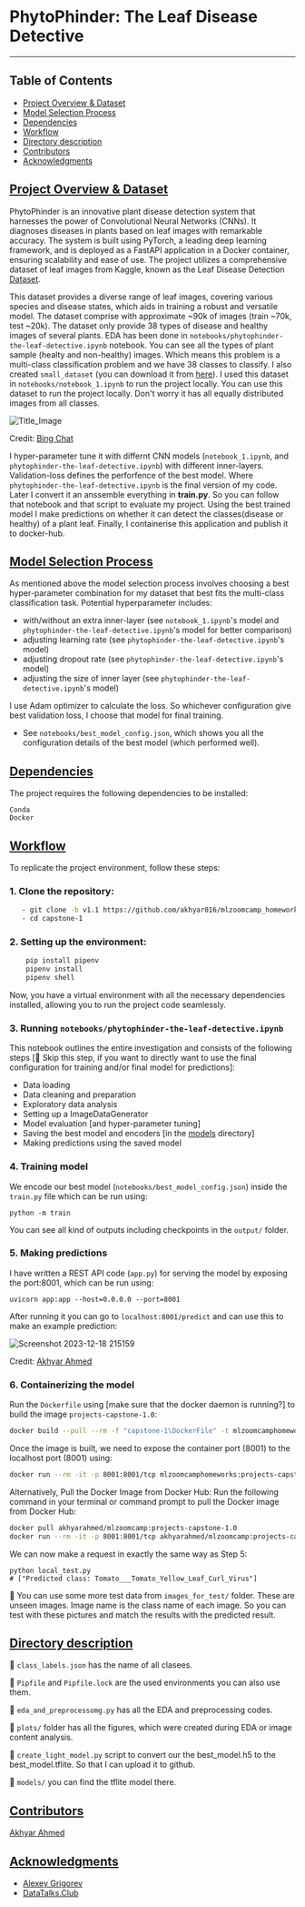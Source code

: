 # PhytoPhinder: The Leaf Disease Detective
---------
## Table of Contents
- [Project Overview & Dataset](#project-overview-dataset)
- [Model Selection Process](#model-selection-process)
- [Dependencies](#dependencies)
- [Workflow](#workflow)
- [Directory description](#directory-description)
- [Contributors](#contributors)
- [Acknowledgments](#acknowledgments)

## [Project Overview & Dataset](#project-overview-dataset)

PhytoPhinder is an innovative plant disease detection system that harnesses the power of Convolutional Neural Networks (CNNs). It diagnoses diseases in plants based on leaf images with remarkable accuracy. The system is built using PyTorch, a leading deep learning framework, and is deployed as a FastAPI application in a Docker container, ensuring scalability and ease of use. The project utilizes a comprehensive dataset of leaf images from Kaggle, known as the Leaf Disease Detection [Dataset](https://www.kaggle.com/datasets/dev523/leaf-disease-detection-dataset/data). 

This dataset provides a diverse range of leaf images, covering various species and disease states, which aids in training a robust and versatile model. The dataset comprise with approximate ~90k of images (train ~70k, test ~20k). The dataset only provide 38 types of disease and healthy images of several plants. EDA has been done in `notebooks/phytophinder-the-leaf-detective.ipynb` notebook. You can see all the types of plant sample (healty and non-healthy) images. Which means this problem is a multi-class classification problem and we have 38 classes to classify. I also created `small_dataset` (you can download it from [here](https://drive.google.com/file/d/1noWajl7rgjk_84uHx2OkdcQ-cAth8nuZ/view?usp=sharing)). I used this dataset in `notebooks/notebook_1.ipynb` to run the project locally. You can use this dataset to run the project locally. Don't worry it has all equally distributed images from all classes. 

![Title_Image](https://github.com/akhyar-ahmed/Machine_Learning_Zoomcamp/assets/26096858/647f40f9-819b-4c8e-8653-f7af0c02a945)

Credit: [Bing Chat](https://www.bing.com/?FORM=Z9FD1)

I hyper-parameter tune it with differnt CNN models (`notebook_1.ipynb`, and `phytophinder-the-leaf-detective.ipynb`) with different inner-layers. Validation-loss defines the perforfence of the best model. Where `phytophinder-the-leaf-detective.ipynb` is the final version of my code. Later I convert it an anssemble everything in **train.py**. So you can follow that notebook and that script to evaluate my project. Using the best trained model I make predictions on whether it can detect the classes(disease or healthy) of a plant leaf. Finally, I containerise this application and publish it to docker-hub.


## [Model Selection Process](#model-selection-process)

As mentioned above the model selection process involves choosing a best hyper-parameter combination for my dataset that best fits the multi-class classification task. Potential hyperparameter includes:

- with/without an extra inner-layer (see `notebook_1.ipynb`'s model and `phytophinder-the-leaf-detective.ipynb`'s model for better comparison)
- adjusting learning rate (see `phytophinder-the-leaf-detective.ipynb`'s model)
- adjusting dropout rate (see `phytophinder-the-leaf-detective.ipynb`'s model)
- adjusting the size of inner layer (see `phytophinder-the-leaf-detective.ipynb`'s model)

I use Adam optimizer to calculate the loss. So whichever configuration give best validation loss, I choose that model for final training. 
- See `notebooks/best_model_config.json`, which shows you all the configuration details of the best model (which performed well).




## [Dependencies](#dependencies)

The project requires the following dependencies to be installed:

```
Conda
Docker
```


## [Workflow](#workflow)

To replicate the project environment, follow these steps:
### 1. Clone the repository:

```bash
   - git clone -b v1.1 https://github.com/akhyar016/mlzoomcamp_homeworks.git
   - cd capstone-1
```

### 2. Setting up the environment:

```bash
    pip install pipenv
    pipenv install
    pipenv shell
```

Now, you have a virtual environment with all the necessary dependencies installed, allowing you to run the project code seamlessly.

### 3. Running `notebooks/phytophinder-the-leaf-detective.ipynb` 

This notebook outlines the entire investigation and consists of the following steps [🚨 Skip this step, if you want to directly want to use the final configuration for training and/or final model for predictions]:

- Data loading
- Data cleaning and preparation
- Exploratory data analysis
- Setting up a ImageDataGenerator
- Model evaluation [and hyper-parameter tuning]
- Saving the best model and encoders [in the [models](../models) directory]
- Making predictions using the saved model

### 4. Training model

We encode our best model (`notebooks/best_model_config.json`) inside the `train.py` file which can be run using:
```
python -m train
```
You can see all kind of outputs including checkpoints in the `output/` folder.


### 5. Making predictions

I have written a REST API code (`app.py`) for serving the model by exposing the port:8001, which can be run using:

```
uvicorn app:app --host=0.0.0.0 --port=8001
```

After running it you can go to `localhost:8001/predict` and can use this to make an example prediction:

![Screenshot 2023-12-18 215159](https://github.com/akhyar-ahmed/Machine_Learning_Zoomcamp/assets/26096858/8d27cd43-94e4-4f76-a7fa-7b1c27eb768d)

Credit: [Akhyar Ahmed](https://akhyar-ahmed.github.io/portfolio/)

### 6. Containerizing the model

Run the `Dockerfile` using [make sure that the docker daemon is running?] to build the image `projects-capstone-1.0`:

```bash
docker build --pull --rm -f "capstone-1\DockerFile" -t mlzoomcamphomeworks:projects-capstone-1.0 "capstone-1"
```

Once the image is built, we need to expose the container port (8001) to the localhost port (8001) using:

```bash
docker run --rm -it -p 8001:8001/tcp mlzoomcamphomeworks:projects-capstone-1.0
```

Alternatively,
Pull the Docker Image from Docker Hub: Run the following command in your terminal or command prompt to pull the Docker image from Docker Hub:
```bash
docker pull akhyarahmed/mlzoomcamp:projects-capstone-1.0
docker run --rm -it -p 8001:8001/tcp akhyarahmed/mlzoomcamp:projects-capstone-1.0
```



We can now make a request in exactly the same way as Step 5:

```
python local_test.py
# ["Predicted class: Tomato___Tomato_Yellow_Leaf_Curl_Virus"] 
```
🚨 You can use some more test data from `images_for_test/` folder. These are unseen images. Image name is the class name of each image. So you can test with these pictures and match the results with the predicted result.

## [Directory description](#directory-description)

🚨 `class_labels.json` has the name of all clasees.

🚨 `Pipfile` and `Pipfile.lock` are the used environments you can also use them.

🚨 `eda_and_preprocessomg.py` has all the EDA and preprocessing codes.

🚨 `plots/` folder has all the figures, which were created during EDA or image content analysis.

🚨 `create_light_model.py` script to convert our the best_model.h5 to the best_model.tflite. So that I can upload it to github.

🚨 `models/` you can find the tflite model there.

## [Contributors](#contributors)
[Akhyar Ahmed](https://akhyar-ahmed.github.io/portfolio/)

## [Acknowledgments](#acknowledgments)
* [Alexey Grigorev](https://github.com/alexeygrigorev)
* [DataTalks.Club](https://datatalks.club/)
